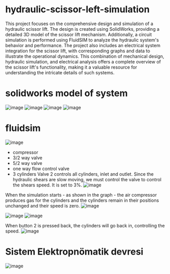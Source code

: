 # hydraulic-scissor-left-simulation
This project focuses on the comprehensive design and simulation of a hydraulic scissor lift. The design is created using SolidWorks, providing a detailed 3D model of the scissor lift mechanism. Additionally, a circuit simulation is performed using FluidSIM to analyze the hydraulic system's behavior and performance. The project also includes an electrical system integration for the scissor lift, with corresponding graphs and data to illustrate the operational dynamics. This combination of mechanical design, hydraulic simulation, and electrical analysis offers a complete overview of the scissor lift's functionality, making it a valuable resource for understanding the intricate details of such systems.

# solidworks model of system
![image](https://github.com/mohamed9salah/hydraulic-scissor-left-simulation/assets/138705468/f78b248a-a69d-4437-a19a-04c3dec83766)
![image](https://github.com/mohamed9salah/hydraulic-scissor-left-simulation/assets/138705468/9175e4b0-3cc3-4438-aac1-0c1c1ed0e70a) ![image](https://github.com/mohamed9salah/hydraulic-scissor-left-simulation/assets/138705468/fd742660-40e2-45ee-b87c-2a8c8aafc888) ![image](https://github.com/mohamed9salah/hydraulic-scissor-left-simulation/assets/138705468/5533614b-1f40-41b3-8f21-d67fe03d3e48)

# fluidsim
![image](https://github.com/mohamed9salah/hydraulic-scissor-left-simulation/assets/138705468/73f3c032-a801-43ba-b04f-e22f9d0eba63)
- compressor
- 3/2 way valve
- 5/2 way valve
- one way flow control valve
- 3 cylinders
Valve 2 controls all cylinders, inlet and outlet. Since the hydraulic shears are slow moving, we must control the valve to control the shears speed. It is set to 3%.
![image](https://github.com/mohamed9salah/hydraulic-scissor-left-simulation/assets/138705468/e643e6c0-fd1a-4fc3-8d88-6e40ad7eb0ce)

When the simulation starts - as shown in the graph - the air compressor produces gas for the cylinders and the cylinders remain in their positions unchanged and their speed is zero.
![image](https://github.com/mohamed9salah/hydraulic-scissor-left-simulation/assets/138705468/d6bf414d-dcd4-4b68-b717-50662685caac)

![image](https://github.com/mohamed9salah/hydraulic-scissor-left-simulation/assets/138705468/0d8e6c27-843c-4702-a9d3-37bdc9598f3f) ![image](https://github.com/mohamed9salah/hydraulic-scissor-left-simulation/assets/138705468/c4200bc2-e4ed-4002-9260-d92a3af7858d)

When button 2 is pressed back, the cylinders will go back in, controlling the speed.
![image](https://github.com/mohamed9salah/hydraulic-scissor-left-simulation/assets/138705468/342814f1-020a-40ef-8e0f-0d5efe2e810f)

# Sistem Elektropnömatik devresi 
![image](https://github.com/mohamed9salah/hydraulic-scissor-left-simulation/assets/138705468/7e72c553-464e-4758-b9f6-7fdc1bd263b2)



















